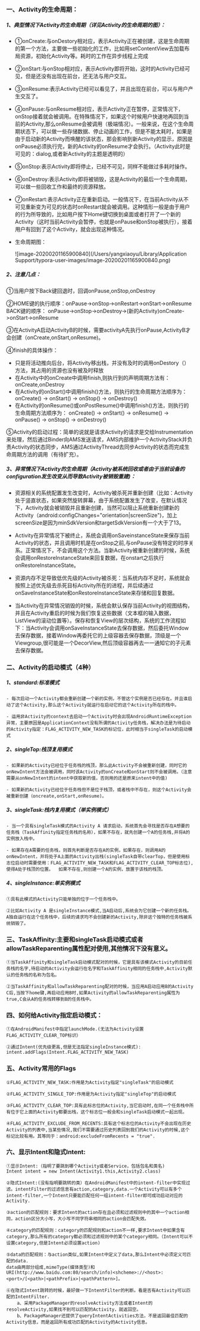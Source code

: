 ### 一、Activity的生命周期：

##### 1、典型情况下Activity的生命周期（详见Activity的生命周期的图）：

 - ①onCreate:与onDestory相对应，表示Activity正在被创建，这是生命周期的第一个方法，主要做一些初始化的工作，比如用setContentView去加载布局资源，初始化Activity等。耗时的工作在异步线程上完成

 - ②onStart:与onStop相对应，表示Activity即将开始，这时的Activity已经可见，但是还没有出现在前台，还无法与用户交互。

 - ③onResume:表示Activity已经可以看见了，并且出现在前台，可以与用户产生交互了。

 - ④onPause:与onResume相对应，表示Activity正在暂停，正常情况下，onStop接着就会被调用。在特殊情况下，如果这个时候用户快速地再回到当前的Activity,那么onResume会被调用（极端情况）。一般来说，在这个生命周期状态下，可以做一些存储数据、停止动画的工作，但是不能太耗时，如果是由于启动新的Activity而唤醒的该状态，那会影响到新Activity的显示，原因是onPause必须执行完，新的Activity的onResume才会执行。（Activity此时是可见的：dialog,或者新Activity的主题是透明的）

 - ⑤onStop:表示Activity即将停止，已经不可见，同样不能做过多耗时操作。

 - ⑥onDestroy:表示Activity即将被销毁，这是Activity的最后一个生命周期，可以做一些回收工作和最终的资源释放。

 - ⑦onRestart:表示Activity正在重新启动。一般情况下，在当前Activity从不可见重新变为可见的状态时onRestart就会被调用。这种情形一般是由于用户的行为所导致的，比如用户按下Home键切换到桌面或者打开了一个新的Activity（这时当前Activity会暂停，也就是onPause和onStop被执行），接着用户有回到了这个Activity，就会出现这种情况。

 - 生命周期图：

   ![image-20200201165900840](/Users/yangxiaoyu/Library/Application Support/typora-user-images/image-20200201165900840.png)
   
   

##### 2、注意几点：

①当用户按下Back键回退时，回调onPause,onStop,onDestroy

②HOME键的执行顺序：onPause->onStop->onRestart->onStart->onResume 
	BACK键的顺序： onPause->onStop->onDestroy->(新的Activity)onCreate->onStart->onResume 

③在ActivityA启动ActivityB的时候，需要activityA先执行onPause,ActivityB才会创建（onCreate,onStart,onResume)。

④finish的具体操作：

- 只是将活动推向后台，将Activity移出栈，并没有及时的调用onDestory（）方法，其占用的资源也没有被及时释放
- 在Activity中的onCreate中调用finish,则执行到的声明周期方法有：onCreate,onDestroy
- 在Activity的onStart()中调用finish()方法，则执行的生命周期方法顺序为：
  onCreate() -> onStart() -> onStop() -> onDestroy()
- 在Activity的onResume()或onPostResume()中调用finish()方法，则执行的生命周期方法顺序为：
  onCreate() -> onStart() -> onResume() -> onPause() -> onStop() -> onDestroy()

⑤Activity的启动过程：简单的说就是请求Activity的请求是交给Instrumentation来处理，然后通过Binder向AMS发送请求，AMS内部维护一个ActivityStack并负责Activity的状态同步，AMS通过ActivityThread去同步Activity的状态而完成生命周期方法的调用（有待扩充）。



##### 3、异常情况下Activity的生命周期（Activity被系统回收或者由于当前设备的configuration发生改变从而导致Activity被销毁重建)：

- 资源相关的系统配置发生改变时，Activity被杀死并重新创建（比如：Activity处于竖直状态，如果突然旋转屏幕，由于系统配置发生了改变，在默认情况下，Activity就会被销毁并且重新创建，当然可以阻止系统重新创建新的Activity（android:configChanges="orientation|screenSize")，加上screenSize是因为minSdkVersion和targetSdkVersion有一个大于了13。

- Activity在异常情况下被终止，系统会调用onSaveinstanceState来保存当前Activity的状态，并且调用时机是在onStop之前,与onPause没有特定的时序关系。正常情况下，不会调用这个方法。当新Activity被重新创建的时候，系统会调用onRestoreInstanceState来回复数据，在onstart之后执行onRestoreInstanceState。

- 资源内存不足导致低优先级的Activity被杀死：当系统内存不足时，系统就会按照上述优先级去杀死目标Activity所在的进程，并后续通过onSaveInstanceState和onRestoreInstanceState来存储和回复数据。

- 当Activity在异常情况销毁的时候，系统会默认保存当前Activity的视图结构，并且在Activity重启的时候为我们恢复这些数据（文本框的输入数据，ListView的滚动位置等）。保存和恢复View的层次结构，系统的工作流程如下：当Activity会调用onSaveInstanceState去保存数据，然后委托Window去保存数据，接着Window再委托它的上级容器去保存数据，顶级是一个Viewgroup,很可能是一个DecorView,然后顶级容器再去一一通知它的子元素去保存数据。

  

### 二、Activity的启动模式（4种）

##### 1、standard:标准模式

	- 每次启动一个Activity都会重新创建一个新的实例，不管这个实例是否已经存在。并且谁启动了这个Activity,那么这个Activity就运行在启动它的这个Activity所在的栈中。
	
	- 运用非Activity的context去启动一个Activity时会出现AndroidRuntimeException异常，主要原因是ApplicationContext没有所谓的Activity任务栈，解决办法是为待启动的Activity指定：FLAG_ACTIVITY_NEW_TASK的标记位，此时相当于singleTask的启动模式

##### 2、singleTop:栈顶复用模式

	- 如果新的Activity已经位于任务栈的栈顶，那么此Activity不会被重新创建，同时它的onNewIntent方法会被调用，同时该Activity的onCreate和onStart则不会被调用。（注意需要从onNewIntent的intent中获取新的值，否则用的还是原来intent中的值)
	
	- 如果新的Activity已经位于任务栈但不是位于栈顶，或者栈中不存在，则这个Activity会被重新创建（oncreate,onStart,onResume)。

##### 3、singleTask:栈内复用模式（单实例模式）

	- 当一个具有singleTask模式的Activity A 请求启动，系统首先会寻找是否存在A想要的任务栈（TaskAffinity指定任务栈的名称），如果不存在，就先创建一个A的任务栈,并将A的实例放入栈中。
	
	- 如果存在A需要的任务栈，则首先判断是否存在A的实例，如果存在，则调用A的onNewIntent，并将处于A上面的Activity出栈(singleTask自带clearTop，但是使用标志位启动时需要使用：FLAG_ACTIVITY_NEW_TASK和FLAG_ACTIVITY_CLEAR_TOP标志位),使得A处于栈顶的位置。  如果不存在,则创建一个A的实例，放置于该栈的栈顶。

##### 4、singleInstance:单实例模式

	①具有此模式的Activity只能单独的位于一个任务栈中。
	
	②比如Activity A 是singleInstance模式,当A启动后,系统会为它创建一个新的任务栈。A独自运行在这个任务栈中，后续的请求均不会创建新的Activity,除非这个独特的任务栈被系统销毁了。



### 三、TaskAffinity:主要和singleTask启动模式或者allowTaskReparenting属性配对使用,其他情况下没有意义。

	①当TaskAffinity和singleTask启动模式配对的时候，它是具有该模式Activity的目前任务栈的名字,待启动的Activity会运行在名字和TaskAffinity相同的任务栈中,Activity默认的任务栈的名称为包名。
	
	②当TaskAffinity和allowTaskReparenting配对的时候，当应用A启动应用B的Activity C后,当按下home键,再启动应用B时,如果Activity的allowTaskReparenting属性为true,C会从A的任务栈转移到B的任务栈中。

### 四、如何给Activity指定启动模式：

	①在AndroidManifest中指定launchMode.(无法为Activity设置FLAG_ACTIVITY_CLEAR_TOP标识）
	
	②通过Intent(优先级更高,但是无法指定singleInstance模式):
	intent.addFlags(Intent.FLAG_ACTIVITY_NEW_TASK)

### 五、Activity常用的Flags

	①FLAG_ACTIVITY_NEW_TASK:作用是为Activity指定"singleTask"的启动模式
	
	②FLAG_ACTIVITY_SINGLE_TOP:作用是为Activity指定"singleTop"的启动模式
	
	③FLAG_ACTIVITY_CLEAR_TOP:具有此标志位的Activity,当它启动时,在同一个任务栈中所有位于它上面的Activity都要出栈，这个标志位一般会和singleTask启动模式一起出现。
	
	④FLAG_ACTIVITY_EXCLUDE_FROM_RECENTS:具有这个标志位的Activity不会出现在历史Activity的列表中,当某些情况,我们不需要通过历史列表回到我们的Activity的时候,这个标记比较有用。其等同于：android:excludeFromRecents = "true".

### 六、显示Intent和隐式Intent:

	①显示Intent:（指明了要跳到哪个Activity或者Service，包括包名和类名)
	Intent intent = new Intent(Activity1.this,Activity2.class)
	
	②隐式Intent:(没有指明要跳转的类）在AndroidManifest中的intent-filter中实现过滤。intentFilter的过滤信息有action,category,data.一个Activity可以有多个intent-filter,一个Intent只要能匹配任何一组intent-filter即可成功启动对应的Activity.
	
	③action的匹配规则：要求Intent的action存在且必须和过滤规则中的其中一个action相同，action区分大小写，大小写不同字符串相同的action会匹配失效。
	
	④category的匹配规则：category的匹配规则和action不一样,要求Intent中如果含有category,那么所有的category都必须和过滤规则中的某个category相同。（Intent可以不设置category,但是Intent必须设置action)
	
	⑤data的匹配规则：与action类似,如果Intent中定义了data,那么Intent中必须定义可匹配的data.
	data由两部分组成,mimeType(媒体类型)和URI(http://www.baidu.com:80/search/info)<shcheme>://<host>:<port>/[<path>|<pathPrefix>|<pathPattern>]。
	
	⑥在隐式Intent跳转的时候，最好做一下IntentFilter的判断。看是否有Activity可以匹配的IntentFilter.
		a、采用PackageManager的resolveActivity方法或者Intent的resolveActivity,如果找不到可以匹配的Activity，就返回空。
		b、PackageManager还提供了queryIntentActivities方法，不是返回最佳匹配的Activity信息，而是返回所有成功匹配的Activity的Activity信息。
